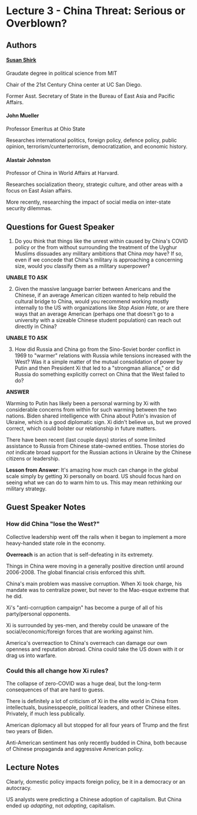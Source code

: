 # Lecture 3 - China Threat: Serious or Overblown?
## Authors
#### [Susan Shirk](https://china.ucsd.edu/scholars/shirk.html) 
Graudate degree in political science from MIT

Chair of the 21st Century China center at UC San Diego.

Former Asst. Secretary of State in the Bureau of East Asia and Pacific Affairs.

#### John Mueller
Professor Emeritus at Ohio State

Researches international politics, foreign policy, defence policy, public opinion, terrorism/cunterterrorism, democratization, and economic history.

#### Alastair Johnston
Professor of China in World Affairs at Harvard.

Researches socialization theory, strategic culture, and other areas with a focus on East Asian affairs.

More recently, researching the impact of social media on inter-state security dilemmas.

## Questions for Guest Speaker
1. Do you think that things like the unrest within caused by China's COVID policy or the from without surrounding the treatment of the Uyghur Muslims dissuades any military ambitions that China *may* have? If so, even if we concede that China's military is approaching a concerning size, would you classify them as a military superpower?

**UNABLE TO ASK** 

2. Given the massive language barrier between Americans and the Chinese, if an average American citizen wanted to help rebuild the cultural bridge to China, would you recommend working mostly internally to the US with organizations like *Stop Asian Hate*, or are there ways that an average American (perhaps one that doesn't go to a university with a sizeable Chinese student population) can reach out directly in China?

**UNABLE TO ASK** 

3. How did Russia and China go from the Sino-Soviet border conflict in 1969 to "warmer" relations with Russia while tensions increased with the West? Was it a simple matter of the mutual consolidation of power by Putin and then President Xi that led to a "strongman alliance," or did Russia do something explicitly correct on China that the West failed to do?

**ANSWER** 

Warming to Putin has likely been a personal warming by Xi with considerable concerns from within for such warming between the two nations. Biden shared intelligence with China about Putin's invasion of Ukraine, which is a good diplomatic sign. Xi didn't believe us, but we proved correct, which could bolster our relationship in future matters.

There have been recent (last couple days) stories of some limited assistance to Russia from Chinese state-owned entities. Those stories do *not* indicate broad support for the Russian actions in Ukraine by the Chinese citizens or leadership.

**Lesson from Answer**: It's amazing how much can change in the global scale simply by getting Xi personally on board. US should focus hard on seeing what we can do to warm him to us. This may mean rethinking our military strategy.

## Guest Speaker Notes
### How did China "lose the West?"

Collective leadership went off the rails when it began to implement a more heavy-handed state role in the economy.

**Overreach** is an action that is self-defeating in its extremety.

Things in China were moving in a generally positive direction until around 2006-2008. The global financial crisis enforced this shift.

China's main problem was massive corruption. When Xi took charge, his mandate was to centralize power, but never to the Mao-esque extreme that he did.

Xi's "anti-corruption campaign" has become a purge of all of his party/personal opponents.

Xi is surrounded by yes-men, and thereby could be unaware of the social/economic/foreign forces that are working against him.

America's overreaction to China's overreach can damage our own openness and reputation abroad. China could take the US down with it or drag us into warfare.

### Could this all change how Xi rules?
The collapse of zero-COVID was a huge deal, but the long-term consequences of that are hard to guess.

There is definitely a lot of criticism of Xi in the elite world in China from intellectuals, businesspeople, political leaders, and other Chinese elites. Privately, if much less publically.

American diplomacy all but stopped for all four years of Trump and the first two years of Biden. 

Anti-American sentiment has only recently budded in China, both because of Chinese propaganda and aggressive American policy.

## Lecture Notes
Clearly, domestic policy impacts foreign policy, be it in a democracy or an autocracy.

US analysts were predicting a Chinese adoption of capitalism. But China ended up *adapting*, not *adopting*, capitalism.

